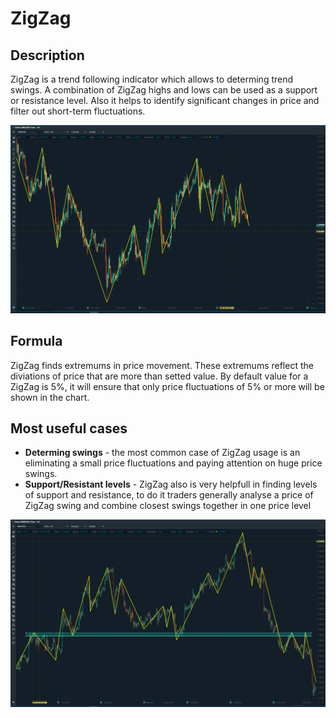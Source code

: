 # ZigZag

## Description

ZigZag is a trend following indicator which allows to determing trend swings. A combination of ZigZag highs and lows can be used as a support or resistance level. Also  it helps to identify significant changes in price and filter out short-term fluctuations. 

![](../../../../.gitbook/assets/image%20%284%29.png)

## Formula

ZigZag finds extremums in price movement. These extremums reflect the diviations of price that are more than setted value. By default value for a ZigZag is 5%, it will ensure that only price fluctuations of 5% or more will be shown in the chart.



## Most useful cases

* **Determing swings** - the most common case of ZigZag usage is an eliminating a small price fluctuations and paying attention on huge price swings.
* **Support/Resistant levels** - ZigZag also is very helpfull in finding levels of support and resistance, to do it traders generally analyse a price of ZigZag swing and combine closest swings together in one price level

![](../../../../.gitbook/assets/image%20%2815%29.png)

  


